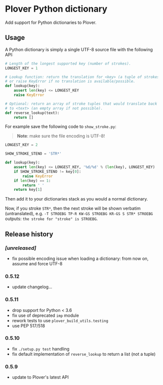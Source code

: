 # Plover Python dictionary

Add support for Python dictionaries to Plover.


## Usage

A Python dictionary is simply a single UTF-8 source file with the following API:

``` python
# Length of the longest supported key (number of strokes).
LONGEST_KEY = 1

# Lookup function: return the translation for <key> (a tuple of strokes)
# or raise KeyError if no translation is available/possible.
def lookup(key):
    assert len(key) <= LONGEST_KEY
    raise KeyError

# Optional: return an array of stroke tuples that would translate back
# to <text> (an empty array if not possible).
def reverse_lookup(text):
    return []
```

For example save the following code to `show_stroke.py`:

> **Note**: make sure the file encoding is UTF-8!

``` python
LONGEST_KEY = 2

SHOW_STROKE_STENO = 'STR*'

def lookup(key):
    assert len(key) <= LONGEST_KEY, '%d/%d' % (len(key), LONGEST_KEY)
    if SHOW_STROKE_STENO != key[0]:
        raise KeyError
    if len(key) == 1:
        return ' '
    return key[1]
```

Then add it to your dictionaries stack as you would a normal dictionary.

Now, if you stroke `STR*`, then the next stroke will be shown verbatim
(untranslated), e.g. `-T STROEBG TP-R KW-GS STROEBG KR-GS S STR* STROEBG`
outputs: `the stroke for "stroke" is STROEBG`.


## Release history

### *[unreleased]*

* fix possible encoding issue when loading a dictionary:
  from now on, assume and force UTF-8

### 0.5.12

* update changelog...

### 0.5.11

* drop support for Python < 3.6
* fix use of deprecated `imp` module
* rework tests to use `plover_build_utils.testing`
* use PEP 517/518

### 0.5.10

* fix `./setup.py test` handling
* fix default implementation of `reverse_lookup` to return a list (not a tuple)

### 0.5.9

* update to Plover's latest API
